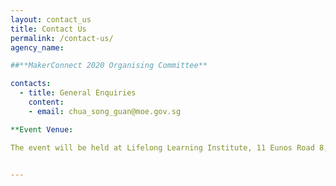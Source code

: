 ```yaml
---
layout: contact_us
title: Contact Us
permalink: /contact-us/
agency_name: 

##**MakerConnect 2020 Organising Committee**

contacts:
  - title: General Enquiries
    content:
    - email: chua_song_guan@moe.gov.sg

**Event Venue:

The event will be held at Lifelong Learning Institute, 11 Eunos Road 8, Singapore 408601. For directions on how to get to the event venue and information on parking arrangement, refer to <https://www.lli.sg/content/lli/home/contact-us.html>. As there are limiting parking spaces in LLI, alternative parking are available at Paya Lebar Square, Paya Lebar Quarter and SingPost Centre.


---
```

